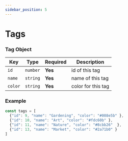 ```yaml
---
sidebar_position: 5
---
```


# Tags


### Tag Object


 Key            | Type              | Required   | Description 
 ---            | ---               | ---        | ---    
 `id`           | `number`          |  **Yes**   | id of this tag           
 `name`         | `string`          |  **Yes**   | name of this tag       
 `color`        | `string`          |  **Yes**   | color for this tag

### Example

```jsx
const tags = [
  {"id": 9, "name": "Gardening", "color": "#008e5b" },
  {"id": 10, "name": "Art", "color": "#fdc60b" },
  {"id": 11, "name": "Nature", "color": "#8cbb26"  },
  {"id": 13, "name": "Market", "color": "#2a71b0" }
]

```
